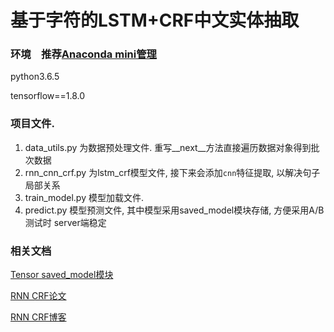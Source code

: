 # 基于字符的LSTM+CRF中文实体抽取 

### 环境　推荐[Anaconda mini管理](https://www.jianshu.com/p/169403f7e40c)

python3.6.5 

tensorflow==1.8.0

### 项目文件.
1. data_utils.py 为数据预处理文件. 重写__next__方法直接遍历数据对象得到批次数据
2. rnn_cnn_crf.py 为lstm_crf模型文件, 接下来会添加`cnn`特征提取, 以解决句子局部关系
3. train_model.py 模型加载文件.
4. predict.py 模型预测文件, 其中模型采用saved_model模块存储, 方便采用A/B测试时 server端稳定

### 相关文档
[Tensor saved_model模块](https://blog.csdn.net/thriving_fcl/article/details/75213361)

[RNN CRF论文](https://www.aclweb.org/anthology/N16-1030)

[RNN CRF博客](https://www.cnblogs.com/Determined22/p/7238342.html)
